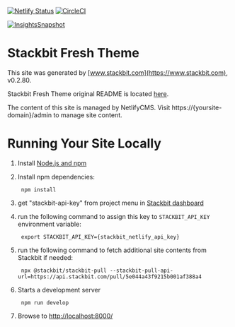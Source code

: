 [![Netlify Status](https://api.netlify.com/api/v1/badges/0fd4a866-685b-4633-9de0-808ba06bfcbc/deploy-status)](https://app.netlify.com/sites/jerdog-stackbit-web-44a43/deploys)
[![CircleCI](https://circleci.com/gh/jerdog/jerdog-stackbit-web.svg?style=svg)](https://circleci.com/gh/jerdog/jerdog-stackbit-web)  

[![InsightsSnapshot](https://circleci.com/gh/jerdog/jerdog-stackbit-web/accelerate.svg)](https://app.circleci.com/insights/github/jerdog/jerdog-stackbit-web?reporting-window=last-30-days)

# Stackbit Fresh Theme

This site was generated by [www.stackbit.com](https://www.stackbit.com), v0.2.80.

Stackbit Fresh Theme original README is located [here](./README.theme.md).

The content of this site is managed by NetlifyCMS. Visit https://{yoursite-domain}/admin to manage site content.

# Running Your Site Locally

1. Install [Node.js and npm](https://nodejs.org/en/)

1. Install npm dependencies:

        npm install

1. get "stackbit-api-key" from project menu in [Stackbit dashboard](https://app.stackbit.com/dashboard)

1. run the following command to assign this key to `STACKBIT_API_KEY` environment variable:

        export STACKBIT_API_KEY={stackbit_netlify_api_key}

1. run the following command to fetch additional site contents from Stackbit if needed:

        npx @stackbit/stackbit-pull --stackbit-pull-api-url=https://api.stackbit.com/pull/5e044a43f9215b001af388a4

1. Starts a development server

        npm run develop

1. Browse to [http://localhost:8000/](http://localhost:8000/)
